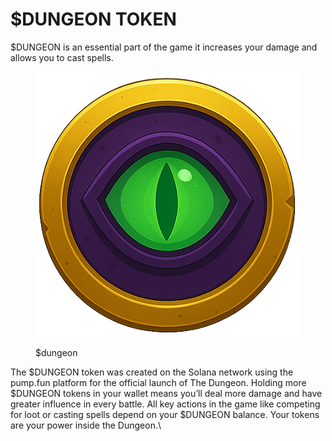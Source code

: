 # $DUNGEON TOKEN

$DUNGEON is an essential part of the game it increases your damage and allows you to cast spells.

<figure><img src="../.gitbook/assets/logo.png" alt=""><figcaption><p>$dungeon</p></figcaption></figure>

The $DUNGEON token was created on the Solana network using the pump.fun platform for the official launch of The Dungeon. Holding more $DUNGEON tokens in your wallet means you’ll deal more damage and have greater influence in every battle. All key actions in the game like competing for loot or casting spells depend on your $DUNGEON balance. Your tokens are your power inside the Dungeon.\
